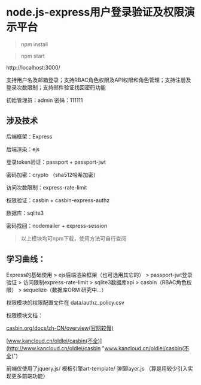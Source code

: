 # node.js-express用户登录验证及权限演示平台

> npm install

> npm start

http://localhost:3000/

支持用户名及邮箱登录；支持RBAC角色权限及API权限和角色管理；支持注册及登录次数限制；支持邮件验证找回密码功能

初始管理员：admin 密码：111111
## 涉及技术
后端框架：Express

后端渲染：ejs

登录token验证：passport + passport-jwt

密码加密：crypto （sha512哈希加密）

访问次数限制：express-rate-limit

权限验证：casbin + casbin-express-authz

数据库：sqlite3

密码找回：nodemailer + express-session

> 以上模块均可npm下载，使用方法可自行查阅

## 学习曲线：
Express的基础使用 > ejs后端渲染框架（也可选用其它的） > passport-jwt登录验证 > 访问限制express-rate-limit > sqlite3数据库api > casbin（RBAC角色权限） > sequelize（数据库ORM 研究中...）

权限模块的权限配置文件在 data/authz_policy.csv

权限模块文档：

[casbin.org/docs/zh-CN/overview(官网较慢)](http://casbin.org/docs/zh-CN/overview "casbin.org/docs/zh-CN/overview(官网较慢)")

[www.kancloud.cn/oldlei/casbin(不全)](http://www.kancloud.cn/oldlei/casbin "www.kancloud.cn/oldlei/casbin(不全)")

前端仅使用了jquery.js/ 模板引擎art-template/ 弹窗layer.js （算是用较少引入实现更多前端功能）
